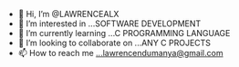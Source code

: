 - 👋 Hi, I’m @LAWRENCEALX
- 👀 I’m interested in ...SOFTWARE DEVELOPMENT
- 🌱 I’m currently learning ...C PROGRAMMING LANGUAGE
- 💞️ I’m looking to collaborate on ...ANY C PROJECTS
- 📫 How to reach me ...lawrencendumanya@gmail.com

<!---
LAWRENCEALX/LAWRENCEALX is a ✨ special ✨ repository because its `README.md` (this file) appears on your GitHub profile.
You can click the Preview link to take a look at your changes.
--->
